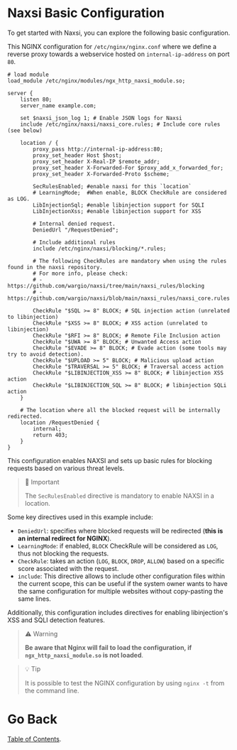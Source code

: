 # **Naxsi Basic Configuration**

To get started with Naxsi, you can explore the following basic configuration.

This NGINX configuration for `/etc/nginx/nginx.conf` where we define a reverse proxy towards a webservice hosted on `internal-ip-address` on port `80`.

```
# load module
load_module /etc/nginx/modules/ngx_http_naxsi_module.so;

server {
	listen 80;
	server_name example.com;

	set $naxsi_json_log 1; # Enable JSON logs for Naxsi
	include /etc/nginx/naxsi/naxsi_core.rules; # Include core rules (see below)

	location / {
		proxy_pass http://internal-ip-address:80;
		proxy_set_header Host $host;
		proxy_set_header X-Real-IP $remote_addr;
		proxy_set_header X-Forwarded-For $proxy_add_x_forwarded_for;
		proxy_set_header X-Forwarded-Proto $scheme;

		SecRulesEnabled; #enable naxsi for this `location`
		# LearningMode;  #When enable, BLOCK CheckRule are considered as LOG.
		LibInjectionSql; #enable libinjection support for SQLI
		LibInjectionXss; #enable libinjection support for XSS

		# Internal denied request.
		DeniedUrl "/RequestDenied";

		# Include additional rules
		include /etc/nginx/naxsi/blocking/*.rules;

		# The following CheckRules are mandatory when using the rules found in the naxsi repository.
		# For more info, please check:
		# - https://github.com/wargio/naxsi/tree/main/naxsi_rules/blocking
		# - https://github.com/wargio/naxsi/blob/main/naxsi_rules/naxsi_core.rules

		CheckRule "$SQL >= 8" BLOCK; # SQL injection action (unrelated to libinjection)
		CheckRule "$XSS >= 8" BLOCK; # XSS action (unrelated to libinjection)
		CheckRule "$RFI >= 8" BLOCK; # Remote File Inclusion action
		CheckRule "$UWA >= 8" BLOCK; # Unwanted Access action
		CheckRule "$EVADE >= 8" BLOCK; # Evade action (some tools may try to avoid detection).
		CheckRule "$UPLOAD >= 5" BLOCK; # Malicious upload action
		CheckRule "$TRAVERSAL >= 5" BLOCK; # Traversal access action
		CheckRule "$LIBINJECTION_XSS >= 8" BLOCK; # libinjection XSS action
		CheckRule "$LIBINJECTION_SQL >= 8" BLOCK; # libinjection SQLi action
	}

	# The location where all the blocked request will be internally redirected.
	location /RequestDenied {
		internal;
		return 403;
	}
}
```

This configuration enables NAXSI and sets up basic rules for blocking requests based on various threat levels.

> 📣 Important
>
> The `SecRulesEnabled` directive is mandatory to enable NAXSI in a location.

Some key directives used in this example include:

* `DeniedUrl`: specifies where blocked requests will be redirected (**this is an internal redirect for NGINX**).
* `LearningMode`: if enabled, `BLOCK` CheckRule will be considered as `LOG`, thus not blocking the requests.
* `CheckRule`: takes an action (`LOG`, `BLOCK`, `DROP`, `ALLOW`) based on a specific score associated with the request.
* `include`: This directive allows to include other configuration files within the current scope, this can be useful if the system owner wants to have the same configuration for multiple websites without copy-pasting the same lines.

Additionally, this configuration includes directives for enabling libinjection's XSS and SQLI detection features.

> ⚠️ Warning
>
> **Be aware that Nginx will fail to load the configuration, if `ngx_http_naxsi_module.so` is not loaded**.

> 💡 Tip
>
> It is possible to test the NGINX configuration by using `nginx -t` from the command line.

# Go Back

[Table of Contents](index.md).
